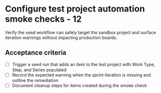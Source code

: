 <!--
title: Configure test project automation smoke checks - 12
labels: ["test"]
assignees: ["mfortin014"]
uid: test-project-bootstrap-child-1-automation-12
parent_uid: test-project-bootstrap-epic-12
type: Chore
status: Draft
priority: P1
area: ci
project: "test"
series: "Throughput"
work_type: Child
story_points: 3
step: 1
sprint: "Sprint 13"

-->

# Configure test project automation smoke checks - 12

Verify the seed workflow can safely target the sandbox project and surface iteration warnings without impacting production boards.

## Acceptance criteria

- [ ] Trigger a seed run that adds an item to the test project with Work Type, Step, and Series populated
- [ ] Record the expected warning when the sprint iteration is missing and outline the remediation
- [ ] Document cleanup steps for items created during the smoke check
